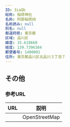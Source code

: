 ```yaml
---
ID: 3iaQb
総称: 稲荷神社
名称: 阿那稲荷祠
名称読み: null
別名: null
都道府県: 東京都
区域: 品川区
緯度: 35.618668
経度: 139.7396384
郵便番号: 1400001
住所: 東京都品川区北品川３丁目７
---
```


## その他

### 参考URL

| URL | 説明          |
| --- | ------------- |
|     | OpenStreetMap |
